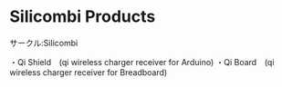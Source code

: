 # Silicombi Products
サークル:Silicombi

・Qi Shield　(qi wireless charger receiver for Arduino)
・Qi Board　(qi wireless charger receiver for Breadboard)
